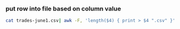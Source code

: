 ### put row into file based on column value
```bash
cat trades-june1.csv| awk -F, 'length($4) { print > $4 ".csv" }'
```
